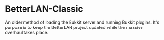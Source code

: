 BetterLAN-Classic
==============
An older method of loading the Bukkit server and running Bukkit plugins. It's purpose is to keep the BetterLAN project updated while the massive overhaul takes place.